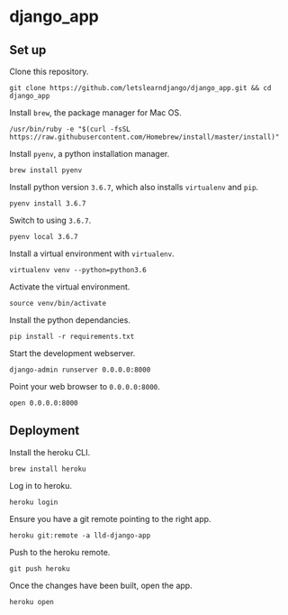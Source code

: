 # django_app

## Set up

Clone this repository.

```
git clone https://github.com/letslearndjango/django_app.git && cd django_app
```

Install `brew`, the package manager for Mac OS.

```
/usr/bin/ruby -e "$(curl -fsSL https://raw.githubusercontent.com/Homebrew/install/master/install)"
```

Install `pyenv`, a python installation manager.

```
brew install pyenv
```

Install python version `3.6.7`, which also installs `virtualenv` and `pip`.

```
pyenv install 3.6.7
```

Switch to using `3.6.7`.

```
pyenv local 3.6.7
```

Install a virtual environment with `virtualenv`.

```
virtualenv venv --python=python3.6
```

Activate the virtual environment.

```
source venv/bin/activate
```

Install the python dependancies.

```
pip install -r requirements.txt
```

Start the development webserver.

```
django-admin runserver 0.0.0.0:8000
```

Point your web browser to `0.0.0.0:8000`.

```
open 0.0.0.0:8000
```

## Deployment

Install the heroku CLI.

```
brew install heroku
```

Log in to heroku.

```
heroku login
```

Ensure you have a git remote pointing to the right app.

```
heroku git:remote -a lld-django-app
```

Push to the heroku remote.

```
git push heroku
```

Once the changes have been built, open the app.

```
heroku open
```
